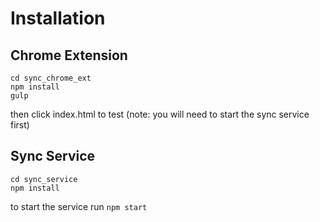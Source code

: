 # Installation

## Chrome Extension 
```
cd sync_chrome_ext
npm install
gulp
```
then click index.html to test (note: you will need to start the sync service first)

## Sync Service
```
cd sync_service
npm install
```
to start the service run `npm start`
